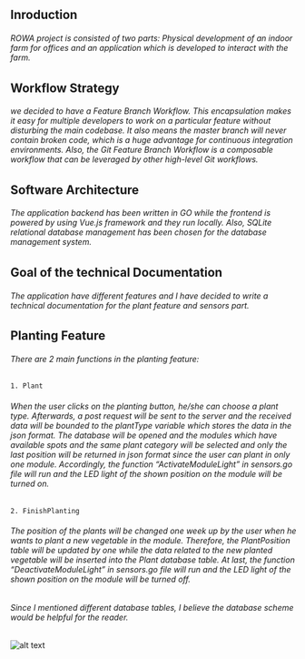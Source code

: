 ## Inroduction

###### ROWA project is consisted of two parts: Physical development of an indoor farm for offices and an application which is developed to interact with the farm. 

## Workflow Strategy

###### we decided to have a Feature Branch Workflow. This encapsulation makes it easy for multiple developers to work on a particular feature without disturbing the main codebase. It also means the master branch will never contain broken code, which is a huge advantage for continuous integration environments. Also, the Git Feature Branch Workflow is a composable workflow that can be leveraged by other high-level Git workflows.

## Software Architecture 

###### The application backend has been written in GO while the frontend is powered by using Vue.js framework and they run locally. Also, SQLite relational database management has been chosen for the database management system.

## Goal of the technical Documentation

###### The application have different features and I have decided to write a technical documentation for the plant feature and sensors part.

## Planting Feature
###### There are 2 main functions in the planting feature: 
    1. Plant 
###### When the user clicks on the planting button, he/she can choose a plant type. Afterwards, a post request will be sent to the server and the received data will be bounded to the plantType variable which stores the data in the json format. The database will be opened and the modules which have available spots and the same plant category will be selected and only the last position will be returned in json format since the user can plant in only one module. Accordingly, the function “ActivateModuleLight” in sensors.go file will run and the LED light of the shown position on the module will be turned on.

    2. FinishPlanting
###### The position of the plants will be changed one week up by the user when he wants to plant a new vegetable in the module. Therefore, the PlantPosition table will be updated by one while the data related to the new planted vegetable will be inserted into the Plant database table. At last, the function “DeactivateModuleLight” in sensors.go file will run and the LED light of the shown position on the module will be turned off.

###### Since I mentioned different database tables, I believe the database scheme would be helpful for the reader.

![alt text](https://github.com/MarcelCode/ROWA/blob/dev/documentation/Database%20Rowa.png)


